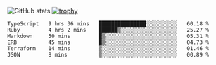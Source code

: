 ![GitHub stats](https://github-readme-stats.vercel.app/api?username=ksk001100&show_icons=true&theme=tokyonight)
[![trophy](https://github-profile-trophy.vercel.app/?username=ksk001100&theme=onedark)](https://github.com/ryo-ma/github-profile-trophy)

<!--START_SECTION:waka-->

```text
TypeScript   9 hrs 36 mins   ███████████████░░░░░░░░░░   60.18 %
Ruby         4 hrs 2 mins    ██████▒░░░░░░░░░░░░░░░░░░   25.27 %
Markdown     50 mins         █▒░░░░░░░░░░░░░░░░░░░░░░░   05.31 %
ERB          45 mins         █▒░░░░░░░░░░░░░░░░░░░░░░░   04.73 %
Terraform    14 mins         ▒░░░░░░░░░░░░░░░░░░░░░░░░   01.46 %
JSON         8 mins          ▒░░░░░░░░░░░░░░░░░░░░░░░░   00.89 %
```

<!--END_SECTION:waka-->
